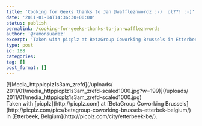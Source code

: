 ```yaml
---
title: 'Cooking for Geeks thanks to Jan @waffleznwordz :-)  ol??! :-)'
date: '2011-01-04T14:36:30+00:00'
status: publish
permalink: /cooking-for-geeks-thanks-to-jan-waffleznwordz
author: '@ramonsuarez'
excerpt: 'Taken with picplz at BetaGroup Coworking Brussels in Etterbeek, Belgium.'
type: post
id: 188
categories:
tag: []
post_format: []
---
```

<div class="p_embed p_image_embed">[![Media_httppicplz1s3am_zrefd](/uploads/
2011/01/media_httppicplz1s3am_zrefd-scaled1000.jpg?w=199)](/uploads/
2011/01/media_httppicplz1s3am_zrefd-scaled1000.jpg)</div>Taken with [picplz](http://picplz.com) at [BetaGroup Coworking Brussels](http://picplz.com/pics/betagroup-coworking-brussels-etterbek-belgium/) in [Etterbeek, Belgium](http://picplz.com/city/etterbeek-be/). 